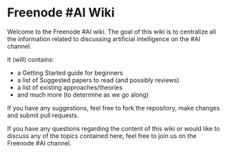# <a name="h.p3zhedncid35"></a>Freenode #AI Wiki

Welcome to the Freenode #AI wiki. The goal of this wiki is to centralize all the information related to discussing artificial intelligence on the #AI channel.

It (will) contains:

- a Getting Started guide for beginners
- a list of Suggested papers to read (and possibly reviews)
- a list of existing approaches/theories
- and much more (to determine as we go along)

If you have any suggestions, feel free to fork the repository, make changes and submit pull requests.

If you have any questions regarding the content of this wiki or would like to discuss any of the topics contained here, feel free to join us on the Freenode #AI channel.